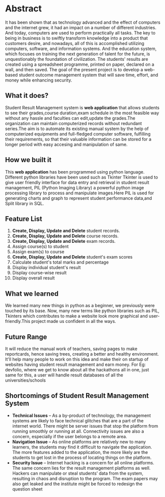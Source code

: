 # Abstract
It has been shown that as technology advanced and the effect of computers and the internet grew, it had an impact on a number of different industries. And today, computers are used to perform practically all tasks. The key to being in business is to swiftly transform knowledge into a product that customers desire, and nowadays, all of this is accomplished utilizing computers, software, and information systems. And the education system, which focuses on training the next generation of talent for the future, is unquestionably the foundation of civilization. The students' results are created using a spreadsheet programme, printed on paper, declared on a wall, and then saved. The goal of the present project is to develop a web-based student outcome management system that will save time, effort, and money while enhancing security.

## What it does?
Student Result Management system is **web application** that allows students to see their grades,course duration,exam schedule in the most feasible way without any hassle and faculties can edit,update the grades.The organization can maintain computerized records without redundant series.The aim is to automate its existing manual system by the help of computerized equipments and full-fledged computer software, fulfilling their requirements, so that their valuable information can be stored for a longer period with easy accesing and manipulation of same.

## How we built it
This **web application** has been programmed using python language. Different python libraries have been used such as Tkinter Tkinter is used to give user friendly
interface for data entry and retrieval in student result management, PIL (Python Imaging Library) a powerful python image processing library to process and manipulate images.Here PIL is used for generating charts and graph to represent student performance data,and Split library in SQL.

## Feature List
1. **Create, Display, Update and Delete** student records.
2. **Create, Display, Update and Delete** course records.
3. **Create, Display, Update and Delete** exam records.
4. Assign course(s) to student
5. Assign exam(s) to course
6. **Create, Display, Update and Delete** student's exam scores
7. Calculate student's total marks and percentage
8. Display individual student's result
9. Display course-wise result
10. Display overall result

## What we learned
We learned many new things in python as a beginner, we previously were touched by its base. Now, many new terms like python libraries such as PIL, Tkinters which contributes to make a website look more graphical and user-friendly.This project made us confident in all the ways.

## Future Range
It will reduce the manual work of teachers, saving pages to make reportcards, hence saving trees, creating a better and healthy environment. It'll help many people to work on this idea and make their on startup of websites having student result management and earn money. For Eg: devfolio, where we get to know about all the hackathons all in one, just same for this, a user will handle result databases of all the universities/schools


## Shortcomings of Student Result Management System
* **Technical Issues** – As a by-product of technology, the management systems are likely to face technical glitches that are a part of the internet world. There might be server issues that stop the platform from running smoothly or running at all. Connectivity issues are also a concern, especially if the user belongs to a remote area.
* **Navigation Issue** – As online platforms are relatively new to many learners, the students may find it difficult to navigate the application. The more features added to the application, the more likely are the students to get lost in the process of locating things on the platform.
* **Security Issue** – Internet hacking is a concern for all online platforms. The same concern lies for the result management platforms as well. Hackers can manipulate or steal students’ data from the system, resulting in chaos and disruption to the program. The exam papers may also get leaked and the institute might be forced to redesign the question sheet


